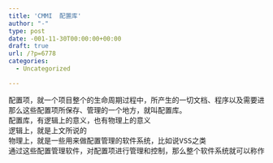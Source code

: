 ```yaml
---
title: 'CMMI  配置库'
author: "-"
type: post
date: -001-11-30T00:00:00+00:00
draft: true
url: /?p=6778
categories:
  - Uncategorized

---
```

<pre id="best-content-683676698" class="best-text mb-10">配置项，就一个项目整个的生命周期过程中，所产生的一切文档、程序以及需要进行控制的项目。
那么这些配置项所保存、管理的一个地方，就叫配置库。
配置库，有逻辑上的意义，也有物理上的意义
逻辑上，就是上文所说的
物理上，就是一些用来做配置管理的软件系统，比如说VSS之类
通过这些配置管理软件，对配置项进行管理和控制，那么整个软件系统就可以称作配置库。